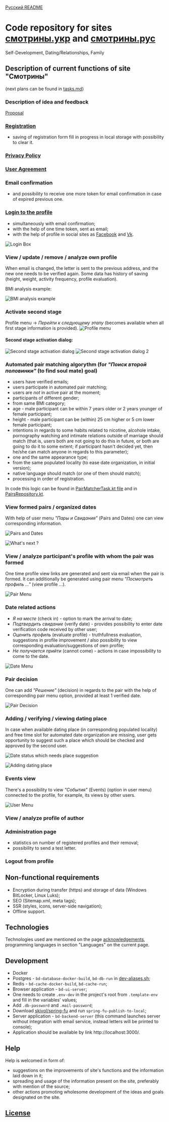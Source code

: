[Русский README](https://github.com/skivol/better-dating/blob/master/README.md)

# Code repository for sites [смотрины.укр](https://смотрины.укр) and [смотрины.рус](https://смотрины.рус)

Self-Development, Dating/Relationships, Family

## Description of current functions of site "Смотрины"

(next plans can be found in [tasks.md](https://github.com/skivol/better-dating/blob/master/docs/tasks.md))

### Description of idea and feedback

[Proposal](https://смотрины.укр/предложение)

### [Registration](https://смотрины.укр/регистрация)

- saving of registration form fill in progress in local storage with possibility to clear it.

### [Privacy Policy](https://смотрины.укр/политика-конфиденциальности)

### [User Agreement](https://смотрины.укр/пользовательское-соглашение)

### Email confirmation

- and possibility to receive one more token for email confirmation in case of expired previous one.

### [Login to the profile](https://смотрины.укр/вход)

- simultaneously with email confirmation;
- with the help of one time token, sent as email;
- with the help of profile in social sites as [Facebook](https://facebook.com/) and [Vk](https://vk.com/).

![Login Box](/docs/images/login.png)

### View / update / remove / analyze own profile

When email is changed, the letter is sent to the previous address, and the new one needs to be verified again.
Some data has history of saving (height, weight, activity frequency, profile evaluation).

BMI analysis example:

![BMI analysis example](/docs/images/bmi-analysis-example.png)

### Activate second stage

Profile menu -> _Перейти к следующему этапу_ (becomes available when all first stage information is provided).
![Profile menu](/docs/images/profile-menu.png)

#### Second stage activation dialog:

![Second stage activation dialog](/docs/images/second-stage-activation-dialog.png)
![Second stage activation dialog 2](/docs/images/second-stage-activation-dialog-2.png)

### Automated pair matching algorythm (for _"Поиск второй половинки"_ (to find soul mate) goal)

- users have verified emails;
- users participate in automated pair matching;
- users are _not_ in active pair at the moment;
- participants of different gender;
- from same BMI category;
- age - male participant can be within 7 years older or 2 years younger of female participant;
- height - male participant can be (within) 25 cm higher or 5 cm lower female participant;
- intentions in regards to some habits related to nicotine, alcohole intake, pornography watching and intimate relations outside of marriage should match (that is, users both are not going to do this in future, or both are going to do it to some extent; if participant hasn't decided yet, then he/she can match anyone in regards to this parameter);
- one and the same appearance type;
- from the same populated locality (to ease date organization, in initial version);
- native language should match (or one of them should match);
- processing in order of registration.

In code this logic can be found in [PairMatcherTask.kt file](/blob/master/better-dating-backend/src/main/kotlin/ua/betterdating/backend/tasks/PairMatcherTask.kt) and in [PairsRepository.kt](/blob/master/better-dating-backend/src/main/kotlin/ua/betterdating/backend/data/PairsRepository.kt).

### View formed pairs / organized dates

With help of user menu _"Пары и Свидания"_ (Pairs and Dates) one can view corresponding information.

![Pairs and Dates](/docs/images/pairs-and-dates__scheduled_date.png)

![What's next ?](/docs/images/whats-next.png)

### View / analyze participant's profile with whom the pair was formed

One time profile view links are generated and sent via email when the pair is formed. It can additionally be generated using pair menu _"Посмотреть профиль ..."_ (view profile ...).

![Pair Menu](/docs/images/pair-menu.png)

### Date related actions

- _Я на месте_ (check in) - option to mark the arrival to date;
- _Подтвердить свидание_ (verify date) - provides possibility to enter date verification code received by other user;
- _Оценить профиль_ (evaluate profile) - truthfullness evaluation, suggestions in profile improvement / also possibility to view corresponding evaluation/suggestions of own profile;
- _Не получается прийти_ (cannot come) - actions in case impossibility to come to the date.

![Date Menu](/docs/images/date-menu.png)

### Pair decision

One can add _"Решение"_ (decision) in regards to the pair with the help of corresponding pair menu option, provided at least 1 verified date.

![Pair Decision](/docs/images/pair-decision.png)

### Adding / verifying / viewing dating place

In case when available dating place (in corresponding populated locality) and free time slot for automated date organization are missing, user gets opportunity to suggest such a place which should be checked and approved by the second user.

![Date status which needs place suggestion](/docs/images/add-place-status.png)

![Adding dating place](/docs/images/add-dating-place.png)

### Events view

There's a possibility to view _"События"_ (Events) (option in user menu) connected to the profile, for example, its views by other users.

![User Menu](/docs/images/user-menu.png)

### View / analyze profile of author

### Administration page

- statistics on number of registered profiles and their removal;
- possibility to send a test letter.

### Logout from profile

## Non-functional requirements

- Encryption during transfer (https) and storage of data (Windows BitLocker, Linux Luks);
- SEO (Sitemap.xml, meta tags);
- SSR (styles, icons, server-side navigation);
- Offline support.

## Technologies

Technologies used are mentioned on the page [acknowledgements](https://смотрины.укр/благодарности), programming languages in section "Languages" on the current page.

## Development

- Docker
- Postgres - `bd-database-docker-build`, `bd-db-run` in [dev-aliases.sh](https://github.com/skivol/better-dating/blob/master/scripts/dev-aliases.sh);
- Redis - `bd-cache-docker-build`, `bd-cache-run`;
- Browser application - `bd-ui-server`;
- One needs to create `.env-dev` in the project's root from `.template-env` and fill in the variables' values;
- Add `.db-password` and `.mail-password`;
- Download [skivol/spring-fu](https://github.com/skivol/spring-fu) and run `spring-fu-publish-to-local`;
- Server application - `bd-backend-server` (this command launches server without integration with email service, instead letters will be printed to console);
- Application should be available by link http://localhost:3000/.

## Help

Help is welcomed in form of:

- suggestions on the improvements of site's functions and the information laid down in it;
- spreading and usage of the information present on the site, preferably with mention of the source;
- other actions promoting wholesome development of the ideas and goals designated on the site.

## [License](https://github.com/skivol/better-dating/blob/master/LICENSE)
